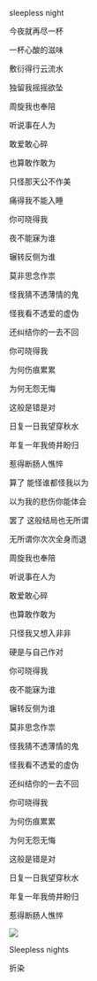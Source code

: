 sleepless night

今夜就再尽一杯  

一杯心酸的滋味  

敷衍得行云流水  

独留我摇摇欲坠  

周旋我也奉陪  

听说事在人为  

敢爱敢心碎  

也算敢作敢为  

只怪那天公不作美  

痛得我不能入睡  

你可晓得我  

夜不能寐为谁  

辗转反侧为谁  

莫非思念作祟  

怪我猜不透薄情的鬼  

怪我看不透爱的虚伪  

还纠结你的一去不回  

你可晓得我  

为何伤痕累累  

为何无怨无悔  

这般是错是对  

日复一日我望穿秋水  

年复一年我倚井盼归  

惹得断肠人憔悴  

算了 能怪谁都怪我以为  

以为我的悲伤你能体会  

罢了 这般结局也无所谓  

无所谓你次次全身而退  

周旋我也奉陪  

听说事在人为  

敢爱敢心碎  

也算敢作敢为  

只怪我又想入非非  

硬是与自己作对  

你可晓得我  

夜不能寐为谁  

辗转反侧为谁  

莫非思念作祟  

怪我猜不透薄情的鬼  

怪我看不透爱的虚伪  

还纠结你的一去不回  

你可晓得我  

为何伤痕累累  

为何无怨无悔  

这般是错是对  

日复一日我望穿秋水  

年复一年我倚井盼归  

惹得断肠人憔悴  

![](https://p2.music.126.net/FRXUOuijMHb46dCTvpWY1g==/109951168631102205.jpg)

Sleepless nights

折染



